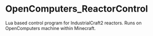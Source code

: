 # OpenComputers_ReactorControl
Lua based control program for IndustrialCraft2 reactors. Runs on OpenComputers machine within Minecraft.
